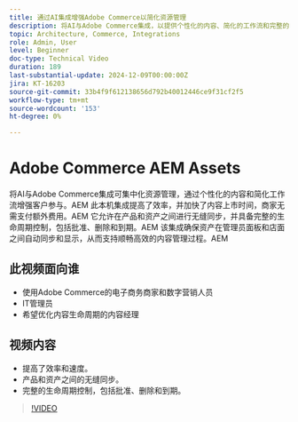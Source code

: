 ```yaml
---
title: 通过AI集成增强Adobe Commerce以简化资源管理
description: 将AI与Adobe Commerce集成，以提供个性化的内容、简化的工作流和完整的资源生命周期控制。
topic: Architecture, Commerce, Integrations
role: Admin, User
level: Beginner
doc-type: Technical Video
duration: 189
last-substantial-update: 2024-12-09T00:00:00Z
jira: KT-16203
source-git-commit: 33b4f9f612138656d792b40012446ce9f31cf2f5
workflow-type: tm+mt
source-wordcount: '153'
ht-degree: 0%

---
```



# Adobe Commerce AEM Assets

将AI与Adobe Commerce集成可集中化资源管理，通过个性化的内容和简化工作流增强客户参与。&#x200B;AEM 此本机集成提高了效率，并加快了内容上市时间，商家无需支付额外费用。&#x200B;AEM 它允许在产品和资产之间进行无缝同步，并具备完整的生命周期控制，包括批准、删除和到期。&#x200B;AEM 该集成确保资产在管理员面板和店面之间自动同步和显示，从而支持顺畅高效的内容管理过程。&#x200B;AEM

## 此视频面向谁

- 使用Adobe Commerce的电子商务商家和数字营销人员
- IT管理员
- 希望优化内容生命周期的内容经理

## 视频内容

- 提高了效率和速度。
- 产品和资产之间的无缝同步。
- 完整的生命周期控制，包括批准、删除和到期。

>[!VIDEO](https://video.tv.adobe.com/v/3434086?learn=on&captions=chi_hans)
